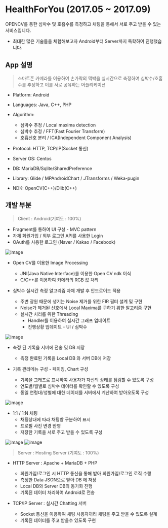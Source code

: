 # HealthForYou (2017.05 ~ 2017.09)
OPENCV를 통한 심박수 및 호흡수를 측정하고 채팅을 통해서 서로 주고 받을 수 있는 서비스입니다. 

- 최대한 많은 기술들을 체험해보고자 Android부터 Server까지 독학하여 진행했습니다.

## App 설명
> 스마트폰 카메라를 이용하여 손가락의 맥박을 실시간으로 측정하여 심박수/호흡수를 추정하고 이를 서로 공유하는 어플리케이션

- Platform: Android
- Languages: Java, C++, PHP

- Algorithm: 
  - 심박수 추정 / Local maxima detection 
  - 심박수 추정 / FFT(Fast Fourier Transform) 
  - 호흡신호 분리 / ICA(Independent Component Analysis) 
   
- Protocol: HTTP, TCP/IP(Socket 통신)

- Server OS: Centos

- DB: MariaDB/Sqlite/SharedPreference

- Library: Glide / MPAndroidChart / JTransforms / Weka-pugin

- NDK: OpenCV(C++)/Dlib(C++)

## 개발 부분
> Client : Android(기여도 : 100%)
- Fragment를 통하여 UI 구성 - MVC pattern
- 자체 회원가입 / 외부 로그인 API를 사용한 Login
- OAuth를 사용한 로그인 (Naver / Kakao / Facebook)

![image](https://user-images.githubusercontent.com/25685282/197930993-7584382b-cc9e-49bb-8260-66c723a0f31f.png)

- Open CV를 이용한 Image Processing
  - JNI(Java Native Interface)를 이용한 Open CV ndk 이식
  - C/C++를 이용하여 카메라의 RGB 값 처리

- 심박수 실시간 측정 알고리즘 자체 개발 후 안드로이드 적용
  - 주변 광원 때문에 생기는 Noise 제거를 위한 FIR 필터 설계 및 구현
  - Noise가 제거된 신호에서 Local Maxima를 구하기 위한 알고리즘 구현
  - 실시간 처리를 위한 Threading
    - Handler를 이용하여 실시간 그래프 업데이트
    - 진행상황 업데이트 - UI / 심박수
    
![image](https://user-images.githubusercontent.com/25685282/197931037-a8ba7cb9-ee07-4497-b4e1-d5acb85bc301.png)

- 측정 된 기록을 서버에 전송 및 DB 저장
  - 측정 완료된 기록을 Local DB 와 서버 DB에 저장

- 기록 관리메뉴 구성 - 페이징, Chart 구성
  - 기록을 그래프로 표시하여 사용자가 자신의 상태를 점검할 수 있도록 구성
  - 연도별/월별로 심박수 데이터를 확인할 수 있도록 구성
  - 동일 연령대/성별에 대한 데이터를 서버에서 계산하여 받아오도록 구성

![image](https://user-images.githubusercontent.com/25685282/197931072-b2da4f4d-a45c-4dca-9a9f-e78107738ac2.png)

- 1:1 / 1:N 채팅
  - 채팅상대에 따라 채팅방 구분하여 표시
  - 프로필 사진 변경 반영
  - 저장한 기록을 서로 주고 받을 수 있도록 구성

![image](https://user-images.githubusercontent.com/25685282/197931115-4c711a8a-8dbc-44bb-bef1-fc71549f55b9.png)
![image](https://user-images.githubusercontent.com/25685282/197931127-f526255d-90ce-4e80-8401-695ddc24c2aa.png)


> Server : Hosting Server (기여도 : 100%)

- HTTP Server : Apache + MariaDB + PHP
  - 회원가입/로그인 시 HTTP 통신을 통해 받아 회원가입/로그인 로직 수행
  - 측정한 Data JSON으로 받아 DB 에 저장
  - Local DB와 Server DB의 동기화 진행
  - 기록된 데이터 처리하여 Android로 전송

- TCP/IP Server : 실시간 Chatting 서버
  - Socket 통신을 이용하여 채팅 사용자끼리 채팅을 주고 받을 수 있도록 설계
  - 기록된 데이터를 주고 받을수 있도록 구현
